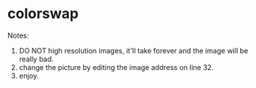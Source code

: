 # colorswap

Notes: 

1. DO NOT high resolution images, it'll take forever and the image will be really bad. 
2. change the picture by editing the image address on line 32. 
3. enjoy. 
